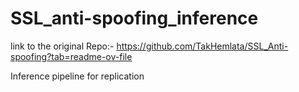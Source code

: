 # SSL_anti-spoofing_inference

link to the original Repo:- https://github.com/TakHemlata/SSL_Anti-spoofing?tab=readme-ov-file

Inference pipeline for replication
